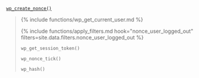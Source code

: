 <p><code><a href="https://developer.wordpress.org/reference/functions/wp_create_nonce/">wp_create_nonce()</a></code></p>

<blockquote>

{% include functions/wp_get_current_user.md %}

{% include functions/apply_filters.md hook="nonce_user_logged_out" filters=site.data.filters.nonce_user_logged_out %}

 `wp_get_session_token()`
 
 `wp_nonce_tick()`
 
 `wp_hash()`

</blockquote>
